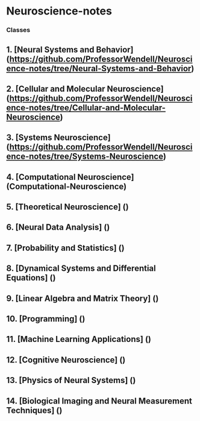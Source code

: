 # Neuroscience-notes
### Classes
## 1. [Neural Systems and Behavior] (https://github.com/ProfessorWendell/Neuroscience-notes/tree/Neural-Systems-and-Behavior)
## 2. [Cellular and Molecular Neuroscience] (https://github.com/ProfessorWendell/Neuroscience-notes/tree/Cellular-and-Molecular-Neuroscience)
## 3. [Systems Neuroscience] (https://github.com/ProfessorWendell/Neuroscience-notes/tree/Systems-Neuroscience)
## 4. [Computational Neuroscience] (Computational-Neuroscience)
## 5. [Theoretical Neuroscience] ()
## 6. [Neural Data Analysis] ()
## 7. [Probability and Statistics] ()
## 8. [Dynamical Systems and Differential Equations] ()
## 9. [Linear Algebra and Matrix Theory] ()
## 10. [Programming] ()
## 11. [Machine Learning Applications] ()
## 12. [Cognitive Neuroscience] ()
## 13. [Physics of Neural Systems] ()
## 14. [Biological Imaging and Neural Measurement Techniques] ()

